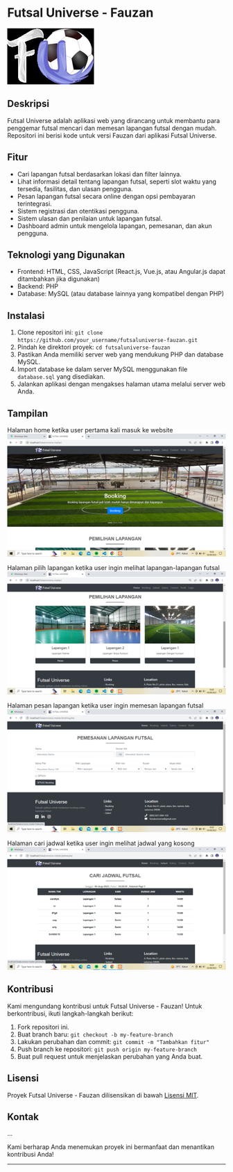 # Futsal Universe - Fauzan

![Logo Futsal Universe](img/futsal-universe.jpg) 

## Deskripsi

Futsal Universe adalah aplikasi web yang dirancang untuk membantu para penggemar futsal mencari dan memesan lapangan futsal dengan mudah. Repositori ini berisi kode untuk versi Fauzan dari aplikasi Futsal Universe.

## Fitur

- Cari lapangan futsal berdasarkan lokasi dan filter lainnya.
- Lihat informasi detail tentang lapangan futsal, seperti slot waktu yang tersedia, fasilitas, dan ulasan pengguna.
- Pesan lapangan futsal secara online dengan opsi pembayaran terintegrasi.
- Sistem registrasi dan otentikasi pengguna.
- Sistem ulasan dan penilaian untuk lapangan futsal.
- Dashboard admin untuk mengelola lapangan, pemesanan, dan akun pengguna.

## Teknologi yang Digunakan

- Frontend: HTML, CSS, JavaScript (React.js, Vue.js, atau Angular.js dapat ditambahkan jika digunakan)
- Backend: PHP
- Database: MySQL (atau database lainnya yang kompatibel dengan PHP)

## Instalasi

1. Clone repositori ini: `git clone https://github.com/your_username/futsaluniverse-fauzan.git`
2. Pindah ke direktori proyek: `cd futsaluniverse-fauzan`
3. Pastikan Anda memiliki server web yang mendukung PHP dan database MySQL.
4. Import database ke dalam server MySQL menggunakan file `database.sql` yang disediakan.
5. Jalankan aplikasi dengan mengakses halaman utama melalui server web Anda.

## Tampilan
Halaman home ketika user pertama kali masuk ke website
![Halaman Home](img/home.png)


Halaman pilih lapangan ketika user ingin melihat lapangan-lapangan futsal
![Halaman Pilih Lapangan](img/pilih-lapangan.png)


Halaman pesan lapangan ketika user ingin memesan lapangan futsal
![Halaman Pesan Lapangan](img/pesan-lapangan.png)


Halaman cari jadwal ketika user ingin melihat jadwal yang kosong
![Halaman Cari Jadwal](img/cari-jadwal.png)

## Kontribusi

Kami mengundang kontribusi untuk Futsal Universe - Fauzan! Untuk berkontribusi, ikuti langkah-langkah berikut:

1. Fork repositori ini.
2. Buat branch baru: `git checkout -b my-feature-branch`
3. Lakukan perubahan dan commit: `git commit -m "Tambahkan fitur"`
4. Push branch ke repositori: `git push origin my-feature-branch`
5. Buat pull request untuk menjelaskan perubahan yang Anda buat.

## Lisensi

Proyek Futsal Universe - Fauzan dilisensikan di bawah [Lisensi MIT](LICENSE).

## Kontak
...

Kami berharap Anda menemukan proyek ini bermanfaat dan menantikan kontribusi Anda!

---

